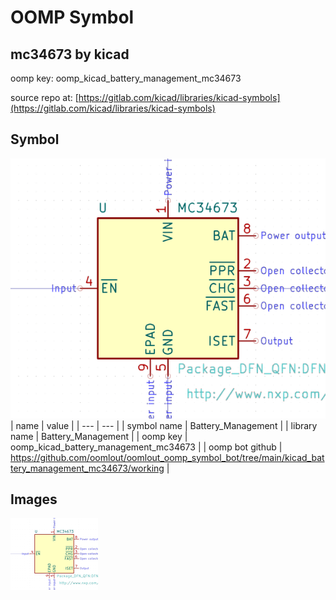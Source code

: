 # OOMP Symbol  
## mc34673  by kicad  
  
oomp key: oomp_kicad_battery_management_mc34673  
  
source repo at: [https://gitlab.com/kicad/libraries/kicad-symbols](https://gitlab.com/kicad/libraries/kicad-symbols)  
## Symbol  
  
[![working.png](working_600.png)](working.png)  
| name | value | 
| --- | --- | 
| symbol name | Battery_Management | 
| library name | Battery_Management | 
| oomp key | oomp_kicad_battery_management_mc34673 | 
| oomp bot github | https://github.com/oomlout/oomlout_oomp_symbol_bot/tree/main/kicad_battery_management_mc34673/working | 
## Images  
  
[![working.png](working_140.png)](working.png)  
